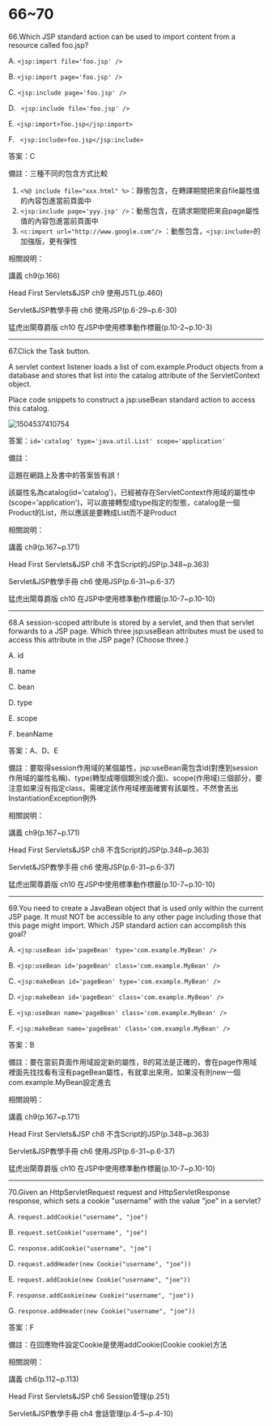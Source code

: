 66~70
========================

66.Which JSP standard action can be used to import content from a resource called foo.jsp?

A.  ` <jsp:import file='foo.jsp' /> `

B.  ` <jsp:import page='foo.jsp' /> `

C.   `<jsp:include page='foo.jsp' /> `

D.  ` <jsp:include file='foo.jsp' />` 

E.  ` <jsp:import>foo.jsp</jsp:import> `

F.  ` <jsp:include>foo.jsp</jsp:include>`

答案：C

備註：三種不同的包含方式比較

1. `<%@ include file="xxx.html" %>`：靜態包含，在轉譯期間把來自file屬性值的內容包進當前頁面中
2. `<jsp:include page='yyy.jsp' />`：動態包含，在請求期間把來自page屬性值的內容包進當前頁面中
3. `<c:import url="http://www.google.com"/>` ：動態包含，`<jsp:include>`的加強版，更有彈性

相關說明：

講義 ch9(p.166)

Head First Servlets&JSP ch9 使用JSTL(p.460)

Servlet&JSP教學手冊 ch6 使用JSP(p.6-29~p.6-30)

猛虎出閘尊爵版 ch10 在JSP中使用標準動作標籤(p.10-2~p.10-3)


---
67.Click the Task button. 

A servlet context listener loads a list of com.example.Product objects from a database and stores that list into the catalog attribute of the ServletContext object. 

Place code snippets to construct a jsp:useBean standard action to access this catalog.

![1504537410754](file://media/23693.jpeg)

答案：`id='catalog' type='java.util.List' scope='application'`

備註：

這題在網路上及書中的答案皆有誤！

該屬性名為catalog(id='catalog')，已經被存在ServletContext作用域的屬性中(scope='application')，可以直接轉型成type指定的型態，catalog是一個Product的List，所以應該是要轉成List而不是Product

相關說明：

講義 ch9(p.167~p.171)

Head First Servlets&JSP ch8 不含Script的JSP(p.348~p.363)

Servlet&JSP教學手冊 ch6 使用JSP(p.6-31~p.6-37)

猛虎出閘尊爵版 ch10 在JSP中使用標準動作標籤(p.10-7~p.10-10)



---
68.A session-scoped attribute is stored by a servlet, and then that servlet forwards to a JSP page. Which three jsp:useBean attributes must be used to access this attribute in the JSP page? (Choose three.)

A.   id 

B.   name 

C.   bean 

D.   type 

E.   scope 

F.   beanName

答案：A、D、E

備註：要取得session作用域的某個屬性，jsp:useBean需包含id(對應到session作用域的屬性名稱)、type(轉型成哪個類別或介面)、scope(作用域)三個部分，要注意如果沒有指定class，需確定該作用域裡面確實有該屬性，不然會丟出InstantiationException例外

相關說明：

講義 ch9(p.167~p.171)

Head First Servlets&JSP ch8 不含Script的JSP(p.348~p.363)

Servlet&JSP教學手冊 ch6 使用JSP(p.6-31~p.6-37)

猛虎出閘尊爵版 ch10 在JSP中使用標準動作標籤(p.10-7~p.10-10)


---
69.You need to create a JavaBean object that is used only within the current JSP page. It must NOT be accessible to any other page including those that this page might import. Which JSP standard action can accomplish this goal?

A.  ` <jsp:useBean id='pageBean' type='com.example.MyBean' /> `

B.   `<jsp:useBean id='pageBean' class='com.example.MyBean' /> `

C.   `<jsp:makeBean id='pageBean' type='com.example.MyBean' /> `

D.   `<jsp:makeBean id='pageBean' class='com.example.MyBean' /> `

E.   `<jsp:useBean name='pageBean' class='com.example.MyBean' /> `

F.   `<jsp:makeBean name='pageBean' class='com.example.MyBean' />`

答案：B

備註：要在當前頁面作用域設定新的屬性，B的寫法是正確的，會在page作用域裡面先找找看有沒有pageBean屬性，有就拿出來用，如果沒有則new一個com.example.MyBean設定進去

相關說明：

講義 ch9(p.167~p.171)

Head First Servlets&JSP ch8 不含Script的JSP(p.348~p.363)

Servlet&JSP教學手冊 ch6 使用JSP(p.6-31~p.6-37)

猛虎出閘尊爵版 ch10 在JSP中使用標準動作標籤(p.10-7~p.10-10)


---
70.Given an HttpServletRequest request and HttpServletResponse response, which sets a cookie "username" with the value "joe" in a servlet?

A.   `request.addCookie("username", "joe") `

B.   `request.setCookie("username", "joe") `

C.   `response.addCookie("username", "joe") `

D.   `request.addHeader(new Cookie("username", "joe")) `

E.   `request.addCookie(new Cookie("username", "joe")) `

F.   `response.addCookie(new Cookie("username", "joe")) `

G.   `response.addHeader(new Cookie("username", "joe"))`

答案：F

備註：在回應物件設定Cookie是使用addCookie(Cookie cookie)方法

相關說明：

講義 ch6(p.112~p.113)

Head First Servlets&JSP ch6 Session管理(p.251)

Servlet&JSP教學手冊 ch4 會話管理(p.4-5~p.4-10)
